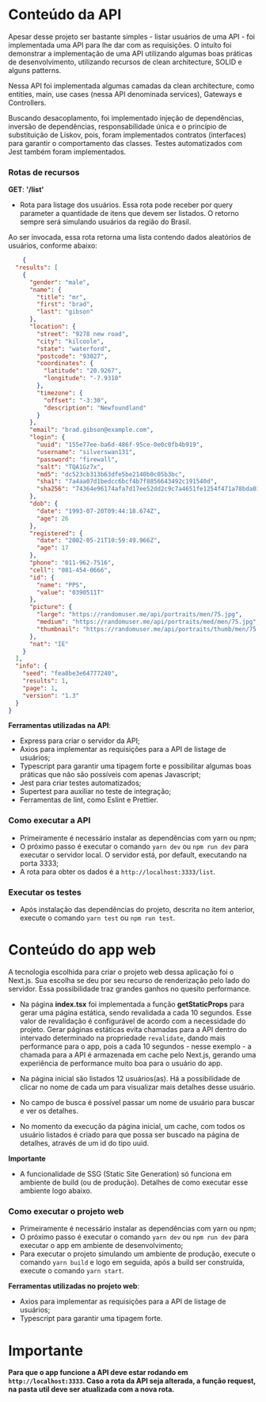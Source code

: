 # Conteúdo da API

Apesar desse projeto ser bastante simples - listar usuários de uma API - foi implementada uma API para lhe dar com as requisições. O intuíto foi demonstrar a implementação de uma API utilizando algumas boas práticas de desenvolvimento, utilizando recursos de clean architecture, SOLID e alguns patterns.

Nessa API foi implementada algumas camadas da clean architecture, como entities, main, use cases (nessa API denominada services), Gateways e Controllers.

Buscando desacoplamento, foi implementado injeção de dependências, inversão de dependências, responsabilidade única e o princípio de substituição de Liskov, pois, foram implementados contratos (interfaces) para garantir o comportamento das classes. Testes automatizados com Jest também foram implementados.

### Rotas de recursos

**GET**: **'/list'**
- Rota para listage dos usuários. Essa rota pode receber por query parameter a quantidade de itens que devem ser listados. O retorno sempre será simulando usuários da região do Brasil.

Ao ser invocada, essa rota retorna uma lista contendo dados aleatórios de usuários, conforme abaixo:
```json
    {
  "results": [
    {
      "gender": "male",
      "name": {
        "title": "mr",
        "first": "brad",
        "last": "gibson"
      },
      "location": {
        "street": "9278 new road",
        "city": "kilcoole",
        "state": "waterford",
        "postcode": "93027",
        "coordinates": {
          "latitude": "20.9267",
          "longitude": "-7.9310"
        },
        "timezone": {
          "offset": "-3:30",
          "description": "Newfoundland"
        }
      },
      "email": "brad.gibson@example.com",
      "login": {
        "uuid": "155e77ee-ba6d-486f-95ce-0e0c0fb4b919",
        "username": "silverswan131",
        "password": "firewall",
        "salt": "TQA1Gz7x",
        "md5": "dc523cb313b63dfe5be2140b0c05b3bc",
        "sha1": "7a4aa07d1bedcc6bcf4b7f8856643492c191540d",
        "sha256": "74364e96174afa7d17ee52dd2c9c7a4651fe1254f471a78bda0190135dcd3480"
      },
      "dob": {
        "date": "1993-07-20T09:44:18.674Z",
        "age": 26
      },
      "registered": {
        "date": "2002-05-21T10:59:49.966Z",
        "age": 17
      },
      "phone": "011-962-7516",
      "cell": "081-454-0666",
      "id": {
        "name": "PPS",
        "value": "0390511T"
      },
      "picture": {
        "large": "https://randomuser.me/api/portraits/men/75.jpg",
        "medium": "https://randomuser.me/api/portraits/med/men/75.jpg",
        "thumbnail": "https://randomuser.me/api/portraits/thumb/men/75.jpg"
      },
      "nat": "IE"
    }
  ],
  "info": {
    "seed": "fea8be3e64777240",
    "results": 1,
    "page": 1,
    "version": "1.3"
  }
}
```

**Ferramentas utilizadas na API**:

- Express para criar o servidor da API;
- Axios para implementar as requisições para a API de listage de usuários;
- Typescript para garantir uma tipagem forte e possibilitar algumas boas práticas que não são possíveis com apenas Javascript;
- Jest para criar testes automatizados;
- Supertest para auxiliar no teste de integração;
- Ferramentas de lint, como Eslint e Prettier.

### Como executar a API

* Primeiramente é necessário instalar as dependências com yarn ou npm;
* O próximo passo é executar o comando ```yarn dev``` ou ```npm run dev``` para executar o servidor local. O servidor está, por default, executando na porta 3333;
* A rota para obter os dados é a ```http://localhost:3333/list```.

### Executar os testes

* Após instalação das dependências do projeto, descrita no item anterior, execute o comando ```yarn test``` ou ```npm run test```.


# Conteúdo do app web

A tecnologia escolhida para criar o projeto web dessa aplicação foi o Next.js. Sua escolha se deu por seu recurso de renderização pelo lado do servidor. Essa possibilidade traz grandes ganhos no quesito performance.

- Na página **index.tsx** foi implementada a função **getStaticProps** para gerar uma página estática, sendo revalidada a cada 10 segundos. Esse valor de revalidação é configurável de acordo com a necessidade do projeto. Gerar páginas estáticas evita chamadas para a API dentro do intervado determinado na propriedade ```revalidate```, dando mais performance para o app, pois a cada 10 segundos - nesse exemplo - a chamada para a API é armazenada em cache pelo Next.js, gerando uma experiência de performance muito boa para o usuário do app.

- Na página inicial são listados 12 usuários(as). Há a possibilidade de clicar no nome de cada um para visualizar mais detalhes desse usuário.

- No campo de busca é possível passar um nome de usuário para buscar e ver os detalhes.

- No momento da execução da página inicial, um cache, com todos os usuário listados é criado para que possa ser buscado na página de detalhes, através de um id do tipo uuid.

**Importante**
  - A funcionalidade de SSG (Static Site Generation) só funciona em ambiente de build (ou de produção). Detalhes de como executar esse ambiente logo abaixo.

### Como executar o projeto web

* Primeiramente é necessário instalar as dependências com yarn ou npm;
* O próximo passo é executar o comando ```yarn dev``` ou ```npm run dev``` para executar o app em ambiente de desenvolvimento;
* Para executar o projeto simulando um ambiente de produção, execute o comando ```yarn build``` e logo em seguida, após a build ser construída, execute o comando ```yarn start```.

**Ferramentas utilizadas no projeto web**:

- Axios para implementar as requisições para a API de listage de usuários;
- Typescript para garantir uma tipagem forte.


# Importante

**Para que o app funcione a API deve estar rodando em ```http://localhost:3333```. Caso a rota da API seja alterada, a função request, na pasta util deve ser atualizada com a nova rota.**
